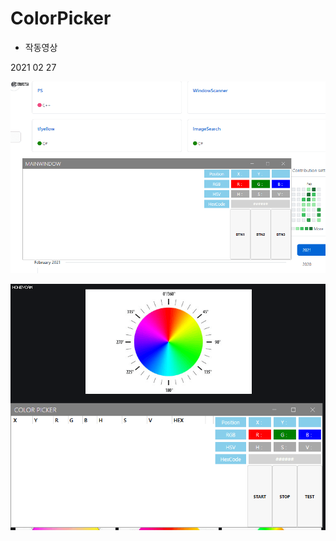 # ColorPicker

* 작동영상

2021 02 27

<img src="/img/img1.gif" title="px(픽셀) 크기 설정"></img><br/>

<img src="/img/img2.gif" title="px(픽셀) 크기 설정"></img><br/>